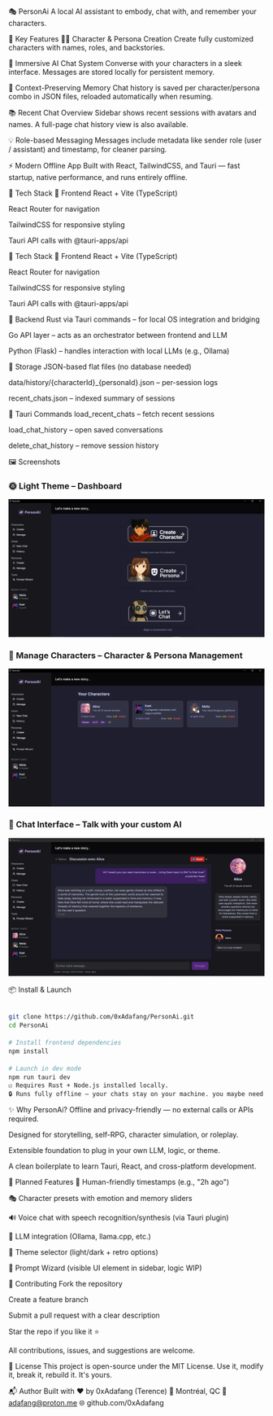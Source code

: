🎭 PersonAi
A local AI assistant to embody, chat with, and remember your characters.

🚀 Key Features
🧑‍🎨 Character & Persona Creation
Create fully customized characters with names, roles, and backstories.

💬 Immersive AI Chat System
Converse with your characters in a sleek interface. Messages are stored locally for persistent memory.

🧠 Context-Preserving Memory
Chat history is saved per character/persona combo in JSON files, reloaded automatically when resuming.

📚 Recent Chat Overview
Sidebar shows recent sessions with avatars and names. A full-page chat history view is also available.

💡 Role-based Messaging
Messages include metadata like sender role (user / assistant) and timestamp, for cleaner parsing.

⚡ Modern Offline App
Built with React, TailwindCSS, and Tauri — fast startup, native performance, and runs entirely offline.

🧭 Tech Stack
🎨 Frontend
React + Vite (TypeScript)

React Router for navigation

TailwindCSS for responsive styling

Tauri API calls with @tauri-apps/api

🧭 Tech Stack
🎨 Frontend
React + Vite (TypeScript)

React Router for navigation

TailwindCSS for responsive styling

Tauri API calls with @tauri-apps/api

🧠 Backend
Rust via Tauri commands – for local OS integration and bridging

Go API layer – acts as an orchestrator between frontend and LLM

Python (Flask) – handles interaction with local LLMs (e.g., Ollama)

💾 Storage
JSON-based flat files (no database needed)

data/history/{characterId}_{personaId}.json – per-session logs

recent_chats.json – indexed summary of sessions

🧩 Tauri Commands
load_recent_chats – fetch recent sessions

load_chat_history – open saved conversations

delete_chat_history – remove session history

🖼️ Screenshots

### 🌞 Light Theme – Dashboard
![Dashboard Light](./images/1.JPG)

### 🧙 Manage Characters – Character & Persona Management
![Manage Characters](./images/2.JPG)

### 💬 Chat Interface – Talk with your custom AI
![Chat Page](./images/3.JPG)

📦 Install & Launch
```bash

git clone https://github.com/0xAdafang/PersonAi.git
cd PersonAi

# Install frontend dependencies
npm install

# Launch in dev mode
npm run tauri dev
☑️ Requires Rust + Node.js installed locally.
🔒 Runs fully offline — your chats stay on your machine. you maybe need to have Ollama on your computer

```
✨ Why PersonAi?
Offline and privacy-friendly — no external calls or APIs required.

Designed for storytelling, self-RPG, character simulation, or roleplay.

Extensible foundation to plug in your own LLM, logic, or theme.

A clean boilerplate to learn Tauri, React, and cross-platform development.

🔮 Planned Features
📆 Human-friendly timestamps (e.g., "2h ago")

🎭 Character presets with emotion and memory sliders

🔊 Voice chat with speech recognition/synthesis (via Tauri plugin)

🦙 LLM integration (Ollama, llama.cpp, etc.)

🎨 Theme selector (light/dark + retro options)

🧙 Prompt Wizard (visible UI element in sidebar, logic WIP)

🫶 Contributing
Fork the repository

Create a feature branch

Submit a pull request with a clear description

Star the repo if you like it ⭐

All contributions, issues, and suggestions are welcome.

📜 License
This project is open-source under the MIT License.
Use it, modify it, break it, rebuild it. It's yours.

📬 Author
Built with ❤️ by 0xAdafang (Terence)
📍 Montréal, QC
📧 adafang@proton.me
🌐 github.com/0xAdafang


